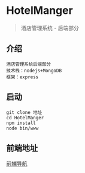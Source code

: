 # HotelManger

> 酒店管理系统 - 后端部分

## 介绍
```
酒店管理系统后端部分
技术栈：nodejs+MongoDB
框架：express
```
## 启动
```
git clone 地址
cd HotelManger
npm install
node bin/www
```
## 前端地址
[前端导航](https://github.com/ajun568/hotel)
